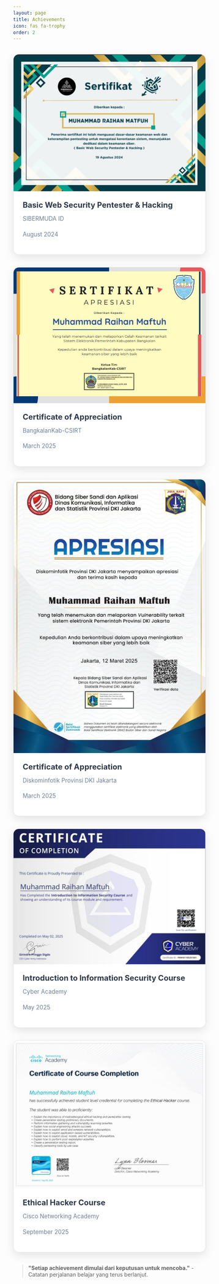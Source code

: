 ```yaml
---
layout: page
title: Achievements
icon: fas fa-trophy
order: 2
---
```

<!-- 1 -->
<div class="achievement-gallery">
  <div class="achievement-card">
    <div class="card-image">
      <img src="/assets/img/certificates/cert1.jpg" alt="Belajar Coding" loading="lazy">
      <div class="card-overlay">
      </div>
    </div>
    <div class="card-content">
      <h3>Basic Web Security Pentester & Hacking</h3>
      <p>SIBERMUDA ID</p>
      <p>August 2024</p>
    </div>
  </div>

  <!-- 2 -->
  <div class="achievement-card">
    <div class="card-image">
      <img src="/assets/img/certificates/cert2.jpg" alt="CTF Challenge" loading="lazy">
      <div class="card-overlay">
      </div>
    </div>
    <div class="card-content">
      <h3>Certificate of Appreciation</h3>
      <p>BangkalanKab-CSIRT</p>
      <p>March 2025</p>
    </div>
  </div>

  <!-- 3 -->
  <div class="achievement-card">
    <div class="card-image">
      <img src="/assets/img/certificates/cert3.jpg" alt="Achievement Unlock" loading="lazy">
      <div class="card-overlay">
      </div>
    </div>
    <div class="card-content">
      <h3>Certificate of Appreciation</h3>
      <p>Diskominfotik Provinsi DKI Jakarta</p>
      <p>March 2025</p>
    </div>
  </div>
  <!-- 4 -->
  <div class="achievement-card">
    <div class="card-image">
      <img src="/assets/img/certificates/cert4.jpg" alt="Web Security" loading="lazy">
      <div class="card-overlay">
      </div>
    </div>
    <div class="card-content">
      <h3>Introduction to Information Security Course</h3>
      <p>Cyber Academy</p>
      <p>May 2025</p>
    </div>
  </div>
  <!-- 5 -->
  <div class="achievement-card">
    <div class="card-image">
      <img src="/assets/img/certificates/cert5.jpg" alt="GitHub Project" loading="lazy">
      <div class="card-overlay">
      </div>
    </div>
    <div class="card-content">
      <h3>Ethical Hacker Course</h3>
      <p>Cisco Networking Academy</p>
      <p>September 2025</p>
    </div>
  </div>

</div>

> **"Setiap achievement dimulai dari keputusan untuk mencoba."** - Catatan perjalanan belajar yang terus berlanjut.

<style>
/* Achievement Gallery Styles */
.achievement-gallery {
  display: grid;
  grid-template-columns: repeat(auto-fit, minmax(350px, 1fr));
  gap: 2rem;
  margin: 2rem 0;
}

.achievement-card {
  background: var(--card-bg, #ffffff);
  border-radius: 15px;
  overflow: hidden;
  box-shadow: 0 8px 25px rgba(0, 0, 0, 0.1);
  transition: transform 0.3s ease, box-shadow 0.3s ease;
  border: 1px solid var(--card-border-color, rgba(0, 0, 0, 0.1));
}

.achievement-card:hover {
  transform: translateY(-5px);
  box-shadow: 0 15px 35px rgba(0, 0, 0, 0.15);
}

.card-image {
  position: relative;
  overflow: hidden;
  min-height: 200px;
  display: flex;
  align-items: center;
  justify-content: center;
}

.card-image img {
  max-width: 100%;
  max-height: 100%;
  width: auto;
  height: auto;
  object-fit: contain;
  transition: transform 0.3s ease;
}

.achievement-card:hover .card-image img {
  transform: scale(1.05);
}

.card-overlay {
  position: absolute;
  top: 15px;
  left: 15px;
}

.card-category {
  background: linear-gradient(135deg, #667eea 0%, #764ba2 100%);
  color: white;
  padding: 0.5rem 1rem;
  border-radius: 20px;
  font-size: 0.8rem;
  font-weight: 600;
  text-transform: uppercase;
  letter-spacing: 0.5px;
}

.card-content {
  padding: 1.5rem;
}

.card-content h3 {
  margin: 0 0 0.75rem 0;
  color: var(--heading-color, #2d3748);
  font-size: 1.25rem;
  font-weight: 700;
}

.card-content p {
  margin: 0 0 1rem 0;
  color: var(--text-muted, #718096);
  line-height: 1.6;
  font-size: 0.95rem;
}



/* Stats Container */
.stats-container {
  display: grid;
  grid-template-columns: repeat(auto-fit, minmax(200px, 1fr));
  gap: 1.5rem;
  margin: 2rem 0;
  padding: 2rem;
  background: var(--code-bg, #f8f9fa);
  border-radius: 15px;
  border-left: 5px solid var(--link-color, #0969da);
}

.stat-item {
  text-align: center;
}

.stat-number {
  font-size: 2.5rem;
  font-weight: 800;
  color: var(--link-color, #0969da);
  line-height: 1;
  margin-bottom: 0.5rem;
}

.stat-label {
  font-size: 0.9rem;
  color: var(--text-muted, #718096);
  font-weight: 600;
  text-transform: uppercase;
  letter-spacing: 0.5px;
}

/* Dark mode support */
[data-mode="dark"] .achievement-card {
  background: var(--card-bg);
  border-color: var(--card-border-color);
}

[data-mode="dark"] .card-content h3 {
  color: var(--heading-color);
}

[data-mode="dark"] .card-content p {
  color: var(--text-muted);
}



[data-mode="dark"] .stats-container {
  background: var(--code-bg);
}

/* Responsive Design */
@media (max-width: 768px) {
  .achievement-gallery {
    grid-template-columns: 1fr;
    gap: 1.5rem;
  }
  
  .stats-container {
    grid-template-columns: repeat(2, 1fr);
    padding: 1.5rem;
  }
  
  .stat-number {
    font-size: 2rem;
  }
}

@media (max-width: 480px) {
  .stats-container {
    grid-template-columns: 1fr;
  }
}
</style>